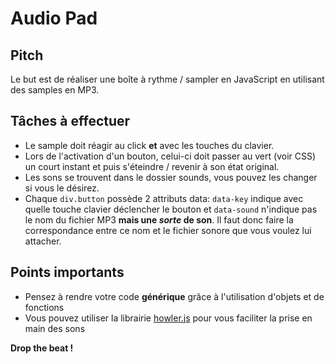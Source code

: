 # Audio Pad

## Pitch

Le but est de réaliser une boîte à rythme / sampler en JavaScript en utilisant des samples en MP3.

## Tâches à effectuer

- Le sample doit réagir au click **et** avec les touches du clavier.
- Lors de l'activation d'un bouton, celui-ci doit passer au vert (voir CSS) un court instant et puis s'éteindre / revenir à son état original.
- Les sons se trouvent dans le dossier sounds, vous pouvez les changer si vous le désirez.
- Chaque `div.button` possède 2 attributs data: `data-key` indique avec quelle touche clavier déclencher le bouton et `data-sound` n'indique pas le nom du fichier MP3 **mais une _sorte_ de son**. Il faut donc faire la correspondance entre ce nom et le fichier sonore que vous voulez lui attacher.

## Points importants

- Pensez à rendre votre code **générique** grâce à l'utilisation d'objets et de fonctions
- Vous pouvez utiliser la librairie [howler.js](http://goldfirestudios.com/blog/104/howler.js-Modern-Web-Audio-Javascript-Library) pour vous faciliter la prise en main des sons

**Drop the beat !**